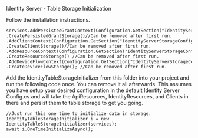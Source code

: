 Identity Server - Table Storage Initialization

Follow the installation instructions.

    services.AddPersistedGrantContext(Configuration.GetSection("IdentityServerStorageConfiguration:PersistedGrantStorageConfig"))
    .CreatePersistedGrantStorage()//Can be removed after first run.
    .AddClientContext(Configuration.GetSection("IdentityServerStorageConfiguration:ClientStorageConfig"))
    .CreateClientStorage()//Can be removed after first run.
    .AddResourceContext(Configuration.GetSection("IdentityServerStorageConfiguration:ResourceStorageConfig"))
    .CreateResourceStorage() //Can be removed after first run.
    .AddDeviceFlowContext(Configuration.GetSection("IdentityServerStorageConfiguration:DeviceFlowStorageConfig"))
    .CreateDeviceFlowStorage(); //Can be removed after first run.


Add the IdentityTableStorageInitializer from this folder into your project and run the following code once.  You can remove it all afterwards.
This assumes you have setup your desired configuration in the default Identity Server Config.cs and will take the ApiResources, IdentityResources, and Clients in there and persist them to table storage to get you going.


    //Just run this one time to initialize data in storage.
    IdentityTableStorageInitializer i = new IdentityTableStorageInitializer(services);
    await i.OneTimeInitializeAsync();
